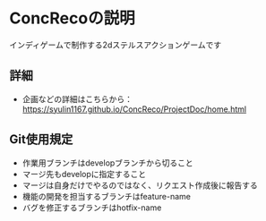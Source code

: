 # ConcRecoの説明
インディゲームで制作する2dステルスアクションゲームです

## 詳細
* 企画などの詳細はこちらから：https://syulin1167.github.io/ConcReco/ProjectDoc/home.html

## Git使用規定
* 作業用ブランチはdevelopブランチから切ること
* マージ先もdevelopに指定すること
* マージは自身だけでやるのではなく、リクエスト作成後に報告する
* 機能の開発を担当するブランチはfeature-name
* バグを修正するブランチはhotfix-name
